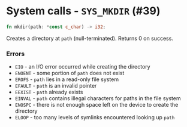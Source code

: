 # System calls - `SYS_MKDIR` (#39)

```rust
fn mkdir(path: *const c_char) -> i32;
```

Creates a directory at `path` (null-terminated). Returns 0 on success.

### Errors

- `EIO` - an I/O error occurred while creating the directory
- `ENOENT` - some portion of `path` does not exist
- `EROFS` - `path` lies in a read-only file system
- `EFAULT` - `path` is an invalid pointer
- `EEXIST` - `path` already exists
- `EINVAL` - `path` contains illegal characters for paths in the file system
- `ENOSPC` - there is not enough space left on the device to create the directory
- `ELOOP` - too many levels of symlinks encountered looking up `path`
